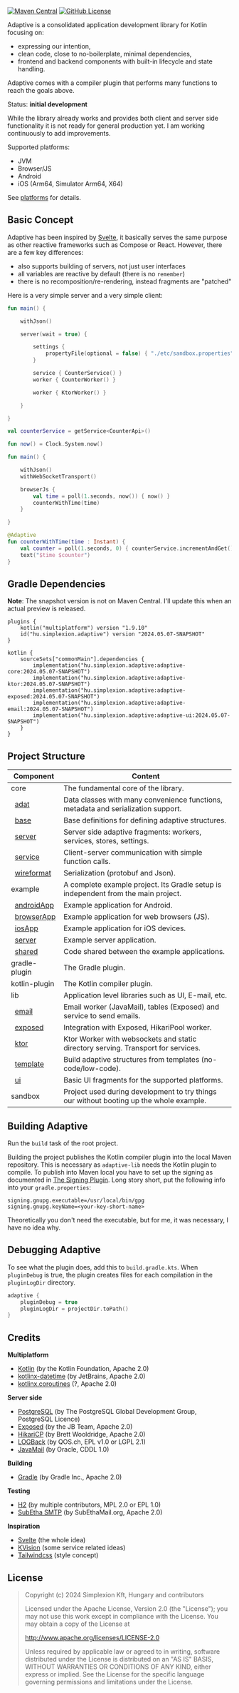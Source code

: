 [![Maven Central](https://img.shields.io/maven-central/v/hu.simplexion.adaptive/adaptive-core)](https://mvnrepository.com/artifact/hu.simplexion.adaptive/adaptive-core)
[![GitHub License](https://img.shields.io/badge/license-Apache%20License%202.0-blue.svg?style=flat)](http://www.apache.org/licenses/LICENSE-2.0)

Adaptive is a consolidated application development library for Kotlin focusing on:

* expressing our intention,
* clean code, close to no-boilerplate, minimal dependencies,
* frontend and backend components with built-in lifecycle and state handling.

Adaptive comes with a compiler plugin that performs many functions to reach the goals above.

Status: **initial development**

While the library already works and provides both client and server side functionality it
is not ready for general production yet. I am working continuously to add improvements.

Supported platforms:

* JVM
* Browser/JS
* Android
* iOS (Arm64, Simulator Arm64, X64)

See [platforms](./doc/platforms/README.md) for details.

## Basic Concept

Adaptive has been inspired by [Svelte](https://svelte.dev), it basically serves the same purpose as other 
reactive frameworks such as Compose or React. However, there are a few key differences:

* also supports building of servers, not just user interfaces
* all variables are reactive by default (there is no `remember`)
* there is no recomposition/re-rendering, instead fragments are "patched"

Here is a very simple server and a very simple client:

```kotlin
fun main() {

    withJson()

    server(wait = true) {

        settings {
            propertyFile(optional = false) { "./etc/sandbox.properties" }
        }

        service { CounterService() }
        worker { CounterWorker() }

        worker { KtorWorker() }

    }

}
```

```kotlin
val counterService = getService<CounterApi>()

fun now() = Clock.System.now()

fun main() {

    withJson()
    withWebSocketTransport()

    browserJs {
        val time = poll(1.seconds, now()) { now() }
        counterWithTime(time)
    }

}

@Adaptive
fun counterWithTime(time : Instant) {
    val counter = poll(1.seconds, 0) { counterService.incrementAndGet() }
    text("$time $counter")
}
```

## Gradle Dependencies

**Note**: The snapshot version is not on Maven Central. I'll update this when an actual preview is released.

```text
plugins {
    kotlin("multiplatform") version "1.9.10"
    id("hu.simplexion.adaptive") version "2024.05.07-SNAPSHOT"
}

kotlin {
    sourceSets["commonMain"].dependencies {
        implementation("hu.simplexion.adaptive:adaptive-core:2024.05.07-SNAPSHOT")
        implementation("hu.simplexion.adaptive:adaptive-ktor:2024.05.07-SNAPSHOT")        
        implementation("hu.simplexion.adaptive:adaptive-exposed:2024.05.07-SNAPSHOT")
        implementation("hu.simplexion.adaptive:adaptive-email:2024.05.07-SNAPSHOT")
        implementation("hu.simplexion.adaptive:adaptive-ui:2024.05.07-SNAPSHOT")
    }
}
```

## Project Structure

| Component                                              | Content                                                                                 |
|--------------------------------------------------------|-----------------------------------------------------------------------------------------|
| core                                                   | The fundamental core of the library.                                                    |
| &nbsp;&nbsp;[adat](doc/adat/README.md)                 | Data classes with many convenience functions, metadata and serialization support.       |
| &nbsp;&nbsp;[base](doc/base/README.md)                 | Base definitions for defining adaptive structures.                                      |
| &nbsp;&nbsp;[server](doc/server/README.md)             | Server side adaptive fragments: workers, services, stores, settings.                    |
| &nbsp;&nbsp;[service](doc/service/README.md)           | Client-server communication with simple function calls.                                 |
| &nbsp;&nbsp;[wireformat](doc/wireformat/README.md)     | Serialization (protobuf and Json).                                                      |
| example                                                | A complete example project. Its Gradle setup is independent from the main project.      |
| &nbsp;&nbsp;[androidApp](adaptive-example/androidApp)  | Example application for Android.                                                        |
| &nbsp;&nbsp;[browserApp](adaptive-example/browserApp)  | Example application for web browsers (JS).                                              |
| &nbsp;&nbsp;[iosApp](adaptive-example/iosApp)          | Example application for iOS devices.                                                    |
| &nbsp;&nbsp;[server](adaptive-example/server)          | Example server application.                                                             |
| &nbsp;&nbsp;[shared](adaptive-example/shared)          | Code shared between the example applications.                                           |
| gradle-plugin                                          | The Gradle plugin.                                                                      |
| kotlin-plugin                                          | The Kotlin compiler plugin.                                                             |
| lib                                                    | Application level libraries such as UI, E-mail, etc.                                    |
| &nbsp;&nbsp;[email](adaptive-lib/adaptive-email)       | Email worker (JavaMail), tables (Exposed) and service to send emails.                   |
| &nbsp;&nbsp;[exposed](adaptive-lib/adaptive-exposed)   | Integration with Exposed, HikariPool worker.                                            |
| &nbsp;&nbsp;[ktor](adaptive-lib/adaptive-ktor)         | Ktor Worker with websockets and static directory serving. Transport for services.       |
| &nbsp;&nbsp;[template](adaptive-lib/adaptive-template) | Build adaptive structures from templates (no-code/low-code).                            |
| &nbsp;&nbsp;[ui](adaptive-lib/adaptive-ui)             | Basic UI fragments for the supported platforms.                                         |
| sandbox                                                | Project used during development to try things our without booting up the whole example. |

## Building Adaptive

Run the `build` task of the root project.

Building the project publishes the Kotlin compiler plugin into the local Maven repository. This is necessary as `adaptive-lib`
needs the Kotlin plugin to compile. To publish into Maven local you have to set up the signing as documented in
[The Signing Plugin](https://docs.gradle.org/current/userguide/signing_plugin.html). Long story short, put the
following info into your `gradle.properties`:

```properties
signing.gnupg.executable=/usr/local/bin/gpg
signing.gnupg.keyName=<your-key-short-name>
```

Theoretically you don't need the executable, but for me, it was necessary, I have no idea why.

## Debugging Adaptive

To see what the plugin does, add this to `build.gradle.kts`. When `pluginDebug` is true, the plugin creates
files for each compilation in the `pluginLogDir` directory.

```kotlin
adaptive {
    pluginDebug = true
    pluginLogDir = projectDir.toPath()
}
```

## Credits

**Multiplatform**

* [Kotlin](https://kotlinlang.org) (by the Kotlin Foundation, Apache 2.0)
* [kotlinx-datetime](https://github.com/Kotlin/kotlinx-datetime) (by JetBrains, Apache 2.0)
* [kotlinx.coroutines](https://github.com/Kotlin/kotlinx.coroutines) (?, Apache 2.0)

**Server side**

* [PostgreSQL](https://www.postgresql.org) (by The PostgreSQL Global Development Group, PostgreSQL Licence)
* [Exposed](https://github.com/JetBrains/Exposed) (by the JB Team, Apache 2.0)
* [HikariCP](https://github.com/brettwooldridge/HikariCP) (by Brett Wooldridge, Apache 2.0)
* [LOGBack](http://logback.qos.ch) (by QOS.ch, EPL v1.0 or LGPL 2.1)
* [JavaMail](https://javaee.github.io/javamail/)  (by Oracle, CDDL 1.0)

**Building**

* [Gradle](https://gradle.org) (by Gradle Inc., Apache 2.0)

**Testing**

* [H2](https://www.h2database.com/) (by multiple contributors, MPL 2.0 or EPL 1.0)
* [SubEtha SMTP](https://github.com/voodoodyne/subethasmtp) (by SubEthaMail.org, Apache 2.0)

**Inspiration**

* [Svelte](https://svelte.dev) (the whole idea)
* [KVision](https://kvision.io) (some service related ideas)
* [Tailwindcss](https://tailwindcss.com) (style concept)

## License

> Copyright (c) 2024 Simplexion Kft, Hungary and contributors
>
> Licensed under the Apache License, Version 2.0 (the "License");
> you may not use this work except in compliance with the License.
> You may obtain a copy of the License at
>
>    http://www.apache.org/licenses/LICENSE-2.0
>
> Unless required by applicable law or agreed to in writing, software
> distributed under the License is distributed on an "AS IS" BASIS,
> WITHOUT WARRANTIES OR CONDITIONS OF ANY KIND, either express or implied.
> See the License for the specific language governing permissions and
> limitations under the License.
